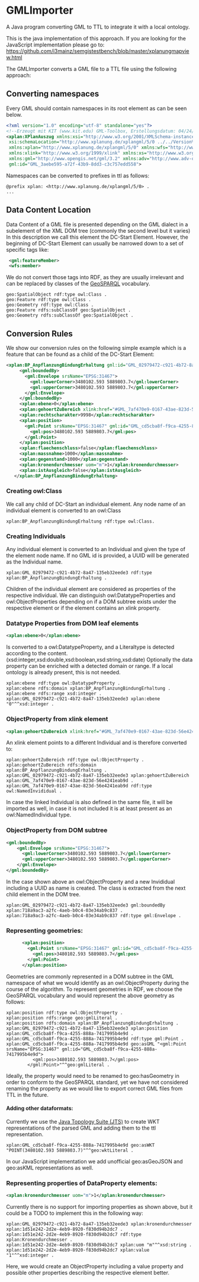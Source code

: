 # GMLImporter
A Java program converting GML to TTL to integrate it with a local ontology.

This is the java implementation of this approach. If you are looking for the JavaScript implementation please go to:
https://github.com/i3mainz/semgistestbench/blob/master/xplanungmapview.html


The GMLImporter converts a GML file to a TTL file using the following approach:

## Converting namespaces

Every GML should contain namespaces in its root element as can be seen below.
```xml
<?xml version="1.0" encoding="utf-8" standalone="yes"?>
<!--Erzeugt mit KIT (www.kit.edu) GML-Toolbox, Erstellungsdatum: 04/24/17-->
<xplan:XPlanAuszug xmlns:xsi="http://www.w3.org/2001/XMLSchema-instance"
 xsi:schemaLocation="http://www.xplanung.de/xplangml/5/0 ../../Version%205.0/Schema/XPlanung-Operationen.xsd"
 xmlns:xplan="http://www.xplanung.de/xplangml/5/0" xmlns:wfs="http://www.opengis.net/wfs"
 xmlns:xlink="http://www.w3.org/1999/xlink" xmlns:xs="http://www.w3.org/2001/XMLSchema"
 xmlns:gml="http://www.opengis.net/gml/3.2" xmlns:adv="http://www.adv-online.de/nas"
 gml:id="GML_3aebe595-a72f-43b9-8dd3-c3c757edd558">
```
Namespaces can be converted to prefixes in ttl as follows:
```ttl
@prefix xplan: <http://www.xplanung.de/xplangml/5/0> .
...
```
## Data Content Location
Data Content of a GML file is presented depending on the GML dialect in a subelement of the XML DOM tree (commonly the second level but it varies)
In this description we call this element the DC-Start Element.
However, the beginning of DC-Start Element can usually be narrowed down to a set of specific tags like:
```xml
 <gml:featureMember>
 <wfs:member>
 ```
 We do not convert those tags into RDF, as they are usually irrelevant and can be replaced by classes of the [GeoSPARQL](http://www.opengeospatial.org/standards/geosparql) vocabulary.
 ```ttl
geo:SpatialObject rdf:type owl:Class .
geo:Feature rdf:type owl:Class .
geo:Geometry rdf:type owl:Class .
geo:Feature rdfs:subClassOf geo:SpatialObject . 
geo:Geometry rdfs:subClassOf geo:SpatialObject .
 ```
## Conversion Rules
 We show our conversion rules on the following simple example which is a feature that can be found as a child of the DC-Start Element:
 ```xml
 <xplan:BP_AnpflanzungBindungErhaltung gml:id="GML_02979472-c921-4b72-8a47-135eb32eede3">
      <gml:boundedBy>
        <gml:Envelope srsName="EPSG:31467">
          <gml:lowerCorner>3480102.593 5889803.7</gml:lowerCorner>
          <gml:upperCorner>3480102.593 5889803.7</gml:upperCorner>
        </gml:Envelope>
      </gml:boundedBy>
      <xplan:ebene>0</xplan:ebene>
      <xplan:gehoertZuBereich xlink:href="#GML_7af470e9-0167-43ae-823d-56e4241eab9d" />
      <xplan:rechtscharakter>9998</xplan:rechtscharakter>
      <xplan:position>
        <gml:Point srsName="EPSG:31467" gml:id="GML_cd5cba8f-f9ca-4255-888a-7417995b4e9d">
          <gml:pos>3480102.593 5889803.7</gml:pos>
        </gml:Point>
      </xplan:position>
      <xplan:flaechenschluss>false</xplan:flaechenschluss>
      <xplan:massnahme>1000</xplan:massnahme>
      <xplan:gegenstand>1000</xplan:gegenstand>
      <xplan:kronendurchmesser uom="m">1</xplan:kronendurchmesser>
      <xplan:istAusgleich>false</xplan:istAusgleich>
    </xplan:BP_AnpflanzungBindungErhaltung>
 ```
### **Creating owl:Class** 
We call any child of DC-Start an individual element. Any node name of an individual element is converted to an owl:Class 
```ttl
xplan:BP_AnpflanzungBindungErhaltung rdf:type owl:Class. 
```
### **Creating Individuals** 
Any individual element is converted to an Individual and given the type of the element node name. If no GML id is provided, a UUID will be generated as the Individual name.
```ttl
xplan:GML_02979472-c921-4b72-8a47-135eb32eede3 rdf:type xplan:BP_AnpflanzungBindungErhaltung . 
```
Children of the individual element are considered as properties of the respective individual. 
We can distinguish owl:DatatypeProperties and owl:ObjectProperties depending on if a DOM subtree exists under the respective element or if the element contains an xlink property.
### **Datatype Properties from DOM leaf elements**
```xml
<xplan:ebene>0</xplan:ebene>
```
Is converted to a owl:DatatypeProperty, and a Literaltype is detected according to the content. (xsd:integer,xsd:double,xsd:boolean,xsd:string,xsd:date)
Optionally the data property can be enriched with a detected domain or range. If a local ontology is already present, this is not needed.
```ttl
xplan:ebene rdf:type owl:DatatypeProperty .
xplan:ebene rdfs:domain xplan:BP_AnpflanzungBindungErhaltung .
xplan:ebene rdfs:range xsd:integer .
xplan:GML_02979472-c921-4b72-8a47-135eb32eede3 xplan:ebene "0"^^xsd:integer .
``` 
### **ObjectProperty from xlink element**
```xml
<xplan:gehoertZuBereich xlink:href="#GML_7af470e9-0167-43ae-823d-56e4241eab9d" />
```
An xlink element points to a different Individual and is therefore converted to:
```ttl
xplan:gehoertZuBereich rdf:type owl:ObjectProperty .
xplan:gehoertZuBereich rdfs:domain xplan:BP_AnpflanzungBindungErhaltung .
xplan:GML_02979472-c921-4b72-8a47-135eb32eede3 xplan:gehoertZuBereich xplan:GML_7af470e9-0167-43ae-823d-56e4241eab9d . 
xplan:GML_7af470e9-0167-43ae-823d-56e4241eab9d rdf:type owl:NamedInvididual . 
```
In case the linked Individual is also defined in the same file, it will be imported as well, in case it is not included it is at least present as an owl:NamedIndividual type.
### **ObjectProperty from DOM subtree**
```xml
<gml:boundedBy>
    <gml:Envelope srsName="EPSG:31467">
      <gml:lowerCorner>3480102.593 5889803.7</gml:lowerCorner>
      <gml:upperCorner>3480102.593 5889803.7</gml:upperCorner>
    </gml:Envelope>
</gml:boundedBy>
```
In the case shown above an owl:ObjectProperty and a new Invididual including a UUID as name is created. 
The class is extracted from the next child element in the DOM tree.
```ttl
xplan:GML_02979472-c921-4b72-8a47-135eb32eede3 gml:boundedBy xplan:718a9ac3-a2fc-4aeb-b0c4-03e34ab9c837 .
xplan:718a9ac3-a2fc-4aeb-b0c4-03e34ab9c837 rdf:type gml:Envelope .
```
### **Representing geometries**:
```xml
      <xplan:position>
        <gml:Point srsName="EPSG:31467" gml:id="GML_cd5cba8f-f9ca-4255-888a-7417995b4e9d">
          <gml:pos>3480102.593 5889803.7</gml:pos>
        </gml:Point>
      </xplan:position>
```
Geometries are commonly represented in a DOM subtree in the GML namespace of what we would identify as an owl:ObjectProperty during the course of the algorithm.
To represent geometries in RDF, we choose the GeoSPARQL vocabulary and would represent the above geometry as follows:
```ttl
xplan:position rdf:type owl:ObjectProperty .
xplan:position rdfs:range geo:gmlLiteral .
xplan:position rdfs:domain xplan:BP_AnpflanzungBindungErhaltung .
xplan:GML_02979472-c921-4b72-8a47-135eb32eede3 xplan:position xplan:GML_cd5cba8f-f9ca-4255-888a-7417995b4e9d .
xplan:GML_cd5cba8f-f9ca-4255-888a-7417995b4e9d rdf:type gml:Point .
xplan:GML_cd5cba8f-f9ca-4255-888a-7417995b4e9d geo:asGML "<gml:Point srsName="EPSG:31467" gml:id="GML_cd5cba8f-f9ca-4255-888a-7417995b4e9d">
          <gml:pos>3480102.593 5889803.7</gml:pos>
        </gml:Point>"^^geo:gmlLiteral .
```
Ideally, the property would need to be renamed to geo:hasGeometry in order to conform to the GeoSPARQL standard, yet we have not considered renaming the property as we would like to export correct GML files from TTL in the future.
#### Adding other dataformats:
Currently we use the [Java Topology Suite (JTS)](https://projects.eclipse.org/projects/locationtech.jts) to create WKT representations of the parsed GML and adding them to the ttl representation.
```ttl
xplan:GML_cd5cba8f-f9ca-4255-888a-7417995b4e9d geo:asWKT "POINT(3480102.593 5889803.7)"^^geo:wktLiteral .
```
In our JavaScript implementation we add unofficial geo:asGeoJSON and geo:asKML representations as well.
### **Representing properties of DataProperty elements**:
```xml
<xplan:kronendurchmesser uom="m">1</xplan:kronendurchmesser>
```
Currently there is no support for importing properties as shown above, but it could be a TODO to implement this in the following way:
```ttl
xplan:GML_02979472-c921-4b72-8a47-135eb32eede3 xplan:kronendurchmesser xplan:1d51e242-2d2e-4eb9-8920-f830d94b2dc7 .
xplan:1d51e242-2d2e-4eb9-8920-f830d94b2dc7 rdf:type xplan:Kronendurchmesser .
xplan:1d51e242-2d2e-4eb9-8920-f830d94b2dc7 xplan:uom "m"^^xsd:string .
xplan:1d51e242-2d2e-4eb9-8920-f830d94b2dc7 xplan:value "1"^^xsd:integer .
```
Here, we would create an ObjectProperty including a value property and possible other properties describing the respective element better.
